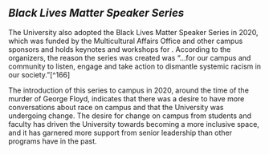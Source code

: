 ## _Black Lives Matter Speaker Series_ ##

The University also adopted the Black Lives Matter Speaker Series in 2020, which was funded by the Multicultural Affairs Office and other campus sponsors and  holds keynotes and workshops for . According to the organizers, the reason the series was created was “...for our campus and community to listen, engage and take action to dismantle systemic racism in our society.”[^166]  

The introduction of this series to campus in 2020, around the time of the murder of George Floyd, indicates that there was a desire to have more conversations about race on campus and that the University was undergoing change. The desire for change on campus from students and faculty has driven the University towards becoming a more inclusive space, and it has garnered more support from senior leadership than other programs have in the past. 